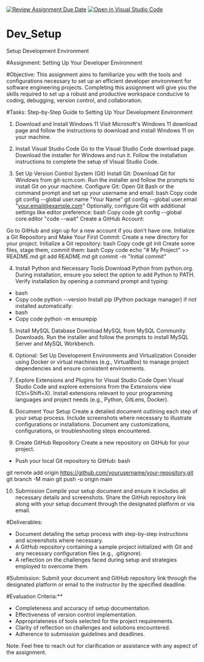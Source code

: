 [![Review Assignment Due Date](https://classroom.github.com/assets/deadline-readme-button-22041afd0340ce965d47ae6ef1cefeee28c7c493a6346c4f15d667ab976d596c.svg)](https://classroom.github.com/a/vbnbTt5m)
[![Open in Visual Studio Code](https://classroom.github.com/assets/open-in-vscode-2e0aaae1b6195c2367325f4f02e2d04e9abb55f0b24a779b69b11b9e10269abc.svg)](https://classroom.github.com/online_ide?assignment_repo_id=15344584&assignment_repo_type=AssignmentRepo)
# Dev_Setup
Setup Development Environment

#Assignment: Setting Up Your Developer Environment

#Objective:
This assignment aims to familiarize you with the tools and configurations necessary to set up an efficient developer environment for software engineering projects. Completing this assignment will give you the skills required to set up a robust and productive workspace conducive to coding, debugging, version control, and collaboration.

#Tasks:
Step-by-Step Guide to Setting Up Your Development Environment
1. Download and Install Windows 11
Visit Microsoft's Windows 11 download page and follow the instructions to download and install Windows 11 on your machine.

2. Install Visual Studio Code
Go to the Visual Studio Code download page.
Download the installer for Windows and run it.
Follow the installation instructions to complete the setup of Visual Studio Code.

3. Set Up Version Control System (Git)
Install Git:
Download Git for Windows from git-scm.com.
Run the installer and follow the prompts to install Git on your machine.
Configure Git:
Open Git Bash or the command prompt and set up your username and email:
bash
Copy code
git config --global user.name "Your Name"
git config --global user.email "your.email@example.com"
Optionally, configure Git with additional settings like editor preference:
bash
Copy code
git config --global core.editor "code --wait"
Create a GitHub Account:

Go to GitHub and sign up for a new account if you don't have one.
Initialize a Git Repository and Make Your First Commit:
Create a new directory for your project.
Initialize a Git repository:
bash
Copy code
git init
Create some files, stage them, commit them:
bash
Copy code
echo "# My Project" >> README.md
git add README.md
git commit -m "Initial commit"

4. Install Python and Necessary Tools
Download Python from python.org.
During installation, ensure you select the option to add Python to PATH.
Verify installation by opening a command prompt and typing:
- bash
- Copy code
python --version
Install pip (Python package manager) if not installed automatically:
- bash
- Copy code
python -m ensurepip

5. Install MySQL Database
Download MySQL from MySQL Community Downloads.
Run the installer and follow the prompts to install MySQL Server and MySQL Workbench.

6. Optional: Set Up Development Environments and Virtualization
Consider using Docker or virtual machines (e.g., VirtualBox) to manage project dependencies and ensure consistent environments.

7. Explore Extensions and Plugins for Visual Studio Code
Open Visual Studio Code and explore extensions from the Extensions view (Ctrl+Shift+X).
Install extensions relevant to your programming languages and project needs (e.g., Python, GitLens, Docker).

8. Document Your Setup
Create a detailed document outlining each step of your setup process.
Include screenshots where necessary to illustrate configurations or installations.
Document any customizations, configurations, or troubleshooting steps encountered.

9. Create GitHub Repository
Create a new repository on GitHub for your project.
- Push your local Git repository to GitHub:
bash

git remote add origin https://github.com/yourusername/your-repository.git
git branch -M main
git push -u origin main

10. Submission
Compile your setup document and ensure it includes all necessary details and screenshots.
Share the GitHub repository link along with your setup document through the designated platform or via email. 

#Deliverables:
- Document detailing the setup process with step-by-step instructions and screenshots where necessary.
- A GitHub repository containing a sample project initialized with Git and any necessary configuration files (e.g., .gitignore).
- A reflection on the challenges faced during setup and strategies employed to overcome them.

#Submission:
Submit your document and GitHub repository link through the designated platform or email to the instructor by the specified deadline.

#Evaluation Criteria:**
- Completeness and accuracy of setup documentation.
- Effectiveness of version control implementation.
- Appropriateness of tools selected for the project requirements.
- Clarity of reflection on challenges and solutions encountered.
- Adherence to submission guidelines and deadlines.

Note: Feel free to reach out for clarification or assistance with any aspect of the assignment.
